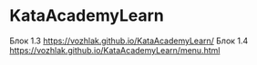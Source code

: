 # KataAcademyLearn

Блок 1.3 https://vozhlak.github.io/KataAcademyLearn/
Блок 1.4 https://vozhlak.github.io/KataAcademyLearn/menu.html
